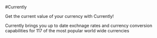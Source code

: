 #Currently

Get the current value of your currency with Currently!

Currently brings you up to date exchnage rates and currency conversion capabilities for 117 of the most popular world wide currencies
